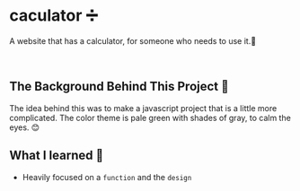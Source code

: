 # caculator  :heavy_division_sign:

A website that has a calculator, for someone who needs to use it.:tada:

&nbsp;

## The Background Behind This Project :open_book:

The idea behind this was to make a javascript project that is a little more complicated. The color theme is pale green with shades of gray, to calm the eyes. :blush:

## What I learned :brain:

- Heavily focused on a `function` and the `design`
